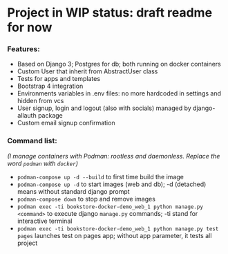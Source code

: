 # Project in WIP status: draft readme for now 

### Features:
- Based on Django 3; Postgres for db; both running on docker containers
- Custom User that inherit from AbstractUser class
- Tests for apps and templates
- Bootstrap 4 integration
- Environments variables in .env files: no more hardcoded in settings and hidden from vcs
- User signup, login and logout (also with socials) managed by django-allauth package
- Custom email signup confirmation
### Command list:
_(I manage containers with Podman: rootless and daemonless. Replace the word `podman` with `docker`)_
- `podman-compose up -d --build` to first time build the image
- `podman-compose up -d` to start images (web and db); -d (detached) means without standard django prompt
- `podman-compose down` to stop and remove images
- `podman exec -ti bookstore-docker-demo_web_1 python manage.py <command>` to execute django `manage.py` commands; -ti stand for interactive terminal
- `podman exec -ti bookstore-docker-demo_web_1 python manage.py test pages` launches test on pages app; without app parameter, it tests all project
